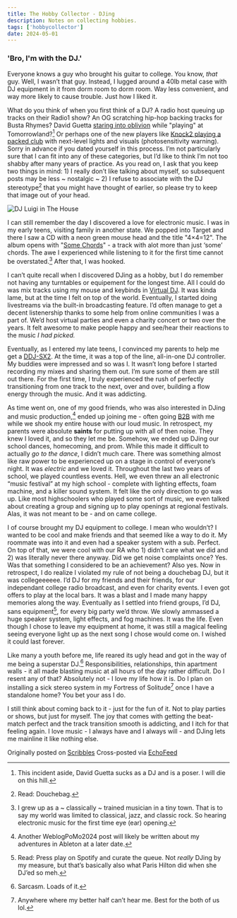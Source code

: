```yaml
---
title: The Hobby Collector - DJing 
description: Notes on collecting hobbies.
tags: ['hobbycollector']
date: 2024-05-01
---
```

### 'Bro, I'm with the DJ.'

Everyone knows a guy who brought his guitar to college. You know, *that* guy. Well, I wasn’t that guy. Instead, I lugged around a 40lb metal case with DJ equipment in it from dorm room to dorm room. Way less convenient, and way more likely to cause trouble. Just how I liked it.

What do you think of when you first think of a DJ? A radio host queuing up tracks on their Radio1 show? An OG scratching hip-hop backing tracks for Busta Rhymes? David Guetta [staring into oblivion](https://www.youredm.com/2014/07/30/david-guetta-takes-much-edm-tomorrowland/index.html) while "playing" at Tomorrowland?[^1] Or perhaps one of the new players like [Knock2 playing a packed club](https://youtu.be/T_z-CRc3UBM?t=803) with next-level lights and visuals (photosensitivity warning). Sorry in advance if you dated yourself in this process. I’m not particularly sure that I can fit into any of these categories, but I’d like to think I’m not too shabby after many years of practice. As you read on, I ask that you keep two things in mind: 1) I really don’t like talking about myself, so subsequent posts may be less ~ nostalgic ~ 2) I refuse to associate with the DJ stereotype[^2] that you might have thought of earlier, so please try to keep that image out of your head. 

![DJ Luigi in The House](https://cdn.scribbles.page/rails/active_storage/representations/proxy/eyJfcmFpbHMiOnsibWVzc2FnZSI6IkJBaHBBZzVKIiwiZXhwIjpudWxsLCJwdXIiOiJibG9iX2lkIn19--d90db648490ced1ecf5d5aa1e7eff580b4b68cf8/eyJfcmFpbHMiOnsibWVzc2FnZSI6IkJBaDdDRG9MWm05eWJXRjBTU0lJY0c1bkJqb0dSVlE2RkhKbGMybDZaVjkwYjE5c2FXMXBkRnNIYVFJQUNHa0NBQVk2Q25OaGRtVnlld2M2Q25OMGNtbHdWRG9NY1hWaGJHbDBlV2xrIiwiZXhwIjpudWxsLCJwdXIiOiJ2YXJpYXRpb24ifX0=--768aeab7fb7843d85fe5b2b4ba237e06e6ef604f/image.png) 

I can still remember the day I discovered a love for electronic music. I was in my early teens, visiting family in another state. We popped into Target and there I saw a CD with a neon green mouse head and the title "4×4=12". The album opens with "[Some Chords](https://www.youtube.com/watch?v=MEQMkzjcLEA)" - a track with alot more than just ‘some’ chords. The awe I experienced while listening to it for the first time cannot be overstated.[^3] After that, I was hooked. 

I can’t quite recall when I discovered DJing as a hobby, but I do remember not having any turntables or equipement for the longest time. All I could do was mix tracks using my mouse and keybinds in [Virtual DJ](https://www.virtualdj.com/). It was kinda lame, but at the time I felt on top of the world. Eventually, I started doing livestreams via the built-in broadcasting feature. I’d often manage to get a decent listenership thanks to some help from online communities I was a part of. We’d host virtual parties and even a charity concert or two over the years. It felt awesome to make people happy and see/hear their reactions to the music *I had picked.* 

Eventually, as I entered my late teens, I convinced my parents to help me get a [DDJ-SX2](https://www.pioneerdj.com/en-us/product/controller/archive/ddj-sx2/black/overview/). At the time, it was a top of the line, all-in-one DJ controller. My buddies were impressed and so was I. It wasn’t long before I started recording my mixes and sharing them out. I’m sure some of them are still out there. For the first time, I truly experienced the rush of perfectly transitioning from one track to the next, over and over, building a flow energy through the music. And it was addicting.

As time went on, one of my good friends, who was also interested in DJing and music production,[^4] ended up joining me - often going [B2B](https://www.londonsoundacademy.com/blog/how-to-dj-back-to-back-b2b) with me while we shook my entire house with our loud music. In retrospect, my parents were absolute **saints** for putting up with all of then noise. They knew I loved it, and so they let me be. Somehow, we ended up DJing our school dances, homecoming, and prom. While this made it difficult to actually *go to the dance*, I didn’t much care. There was something almost like raw power to be experienced up on a stage in control of everyone’s night. It was *electric* and we loved it. Throughout the last two years of school, we played countless events. Hell, we even threw an all electronic “music festival” at my high school - complete with lighting effects, foam machine, and a killer sound system. It felt like the only direction to go was up. Like most highschoolers who played some sort of music, we even talked about creating a group and signing up to play openings at regional festivals. Alas, it was not meant to be - and on came college.

I of course brought my DJ equipment to college. I mean who wouldn’t? I wanted to be cool and make friends and that seemed like a way to do it. My roommate was into it and even had a speaker system with a sub. Perfect. On top of that, we were cool with our RA who 1) didn’t care what we did and 2) was literally never there anyway. Did we get noise complaints once? Yes. Was that something I considered to be an achievement? Also yes. Now in retrospect, I do realize I violated my rule of not being a douchebag DJ, but it was collegeeeeee. I’d DJ for my friends and their friends, for our independant college radio broadcast, and even for charity events. I even got offers to play at the local bars. It was a blast and I made many happy memories along the way. Eventually as I settled into friend groups, I’d DJ, sans equipment[^5], for every big party we’d throw. We slowly ammassed a huge speaker system, light effects, and fog machines. It was the life. Even though I chose to leave my equipment at home, it was still a magical feeling seeing everyone light up as the next song I chose would come on. I wished it could last forever. 

Like many a youth before me, life reared its ugly head and got in the way of me being a superstar DJ.[^6] Responsibilities, relationships, thin apartment walls - it all made blasting music at all hours of the day rather difficult. Do I resent any of that? Absolutely not - I love my life how it is. Do I plan on installing a sick stereo system in my Fortress of Solitude[^7] once I have a standalone home? You bet your ass I do. 

I still think about coming back to it - just for the fun of it. Not to play parties or shows, but just for myself. The joy that comes with getting the beat-match perfect and the track transition smooth is addicting, and I itch for that feeling again. I love music - I always have and I always will - and DJing lets me mainline it like nothing else.

[^1]: This incident aside, David Guetta sucks as a DJ and is a poser. I will die on this hill.
[^2]: Read: Douchebag.
[^3]: I grew up as a ~ classically ~ trained musician in a tiny town. That is to say my world was limited to classical, jazz, and classic rock. So hearing electronic music for the first time eye (ear) opening.
[^4]: Another WeblogPoMo2024 post will likely be written about my adventures in Ableton at a later date.
[^5]: Read: Press play on Spotify and curate the queue. Not *really* DJing by my measure, but that’s basically also what Paris Hilton did when she DJ’ed so meh.
[^6]: Sarcasm. Loads of it.
[^7]: Anywhere where my better half can’t hear me. Best for the both of us lol.

Originally posted on [Scribbles](https://notes.ehqo.net/post/the-hobby-collector-djing)
Cross-posted via [EchoFeed](https://echofeed.app)